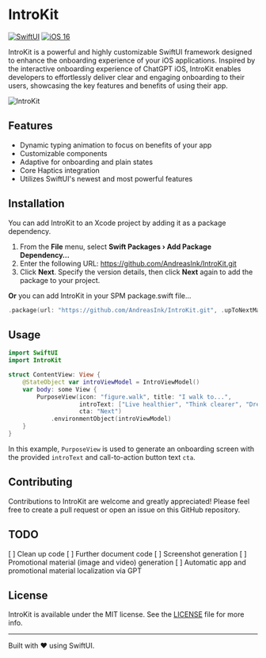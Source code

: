 # IntroKit

[![SwiftUI](https://img.shields.io/badge/-SwiftUI-ff69b4)](https://developer.apple.com/documentation/swiftui)
[![iOS 16](https://img.shields.io/badge/-iOS%2016-blue)](https://developer.apple.com/ios/)

IntroKit is a powerful and highly customizable SwiftUI framework designed to enhance the onboarding experience of your iOS applications. Inspired by the interactive onboarding experience of ChatGPT iOS, IntroKit enables developers to effortlessly deliver clear and engaging onboarding to their users, showcasing the key features and benefits of using their app.

![IntroKit](https://github.com/AndreasInk/IntroKit/assets/67549402/6dad9a9c-25c7-4d21-a160-2f799f42c099)

## Features

- Dynamic typing animation to focus on benefits of your app
- Customizable components
- Adaptive for onboarding and plain states
- Core Haptics integration
- Utilizes SwiftUI's newest and most powerful features

## Installation

You can add IntroKit to an Xcode project by adding it as a package dependency.

1. From the **File** menu, select **Swift Packages › Add Package Dependency…**
2. Enter the following URL: https://github.com/AndreasInk/IntroKit.git
3. Click **Next**. Specify the version details, then click **Next** again to add the package to your project.

**Or** you can add IntroKit in your SPM package.swift file...
```swift
.package(url: "https://github.com/AndreasInk/IntroKit.git", .upToNextMajor(from: "1.0.0"))
```

## Usage

```swift
import SwiftUI
import IntroKit

struct ContentView: View {
    @StateObject var introViewModel = IntroViewModel()
    var body: some View {
        PurposeView(icon: "figure.walk", title: "I walk to...",
                    introText: ["Live healthier", "Think clearer", "Dream deeper", "Feel happier"],
                    cta: "Next")
            .environmentObject(introViewModel)
    }
}
```

In this example, `PurposeView` is used to generate an onboarding screen with the provided `introText` and call-to-action button text `cta`.

## Contributing

Contributions to IntroKit are welcome and greatly appreciated! Please feel free to create a pull request or open an issue on this GitHub repository.

## TODO

[ ] Clean up code
[ ] Further document code
[ ] Screenshot generation
[ ] Promotional material (image and video) generation
[ ] Automatic app and promotional material localization via GPT


## License

IntroKit is available under the MIT license. See the [LICENSE](https://github.com/YourGitHubUsername/IntroKit/LICENSE) file for more info. 

---
Built with ❤️ using SwiftUI.

